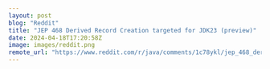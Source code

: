 ```yaml
---
layout: post
blog: "Reddit"
title: "JEP 468 Derived Record Creation targeted for JDK23 (preview)"
date: 2024-04-18T17:20:58Z
image: images/reddit.png
remote_url: "https://www.reddit.com/r/java/comments/1c78ykl/jep_468_derived_record_creation_targeted_for/"
---
```

